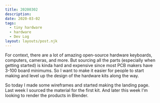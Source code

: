 ```yaml
---
title: 20200302
description:
date: 2020-03-02
tags:
  - tiny hardware
  - hardware
  - Dev Log
layout: layouts/post.njk
---
```


For context, there are a lot of amazing open-source hardware keyboards, computers, cameras, and more. But sourcing all the parts (especially when getting started) is kinda hard and expensive since most PCB makers have 3-100 board minimums. So I want to make it easier for people to start making and level up the design of the hardware kits along the way.

So today I made some wireframes and started making the landing page. Last week I sourced the material for the first kit. And later this week I'm looking to render the products in Blender.
